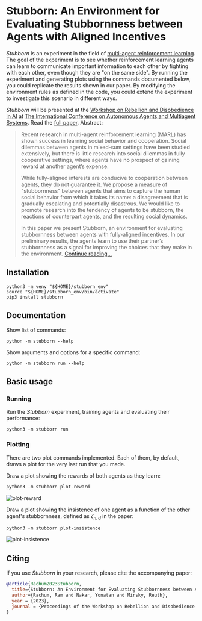 # Stubborn: An Environment for Evaluating Stubbornness between Agents with Aligned Incentives

<!--* [Video](http://r.rachum.com/stubborn-workshop-video)-->
<!--* [Deck](http://r.rachum.com/stubborn-deck)-->

*Stubborn* is an experiment in the field of [multi-agent reinforcement learning](https://en.wikipedia.org/wiki/Multi-agent_reinforcement_learning). The goal of the experiment is to see whether reinforcement learning agents can learn to communicate important information to each other by fighting with each other, even though they are "on the same side". By running the experiment and generating plots using the commands documented below, you could replicate the results shown in our paper. By modifying the environment rules as defined in the code, you could extend the experiment to investigate this scenario in different ways.

*Stubborn* will be presented at the [Workshop on Rebellion and Disobedience in AI](https://sites.google.com/view/rad-ai/) at [The International Conference on Autonomous Agents and Multiagent Systems](https://aamas2023.soton.ac.uk/). Read the [full paper](http://r.rachum.com/stubborn-paper). Abstract:

> Recent research in multi-agent reinforcement learning (MARL) has shown success in learning social behavior and cooperation. Social dilemmas between agents in mixed-sum settings have been studied extensively, but there is little research into social dilemmas in fully cooperative settings, where agents have no prospect of gaining reward at another agent’s expense.
>
> While fully-aligned interests are conducive to cooperation between agents, they do not guarantee it. We propose a measure of "stubbornness" between agents that aims to capture the human social behavior from which it takes its name: a disagreement that is gradually escalating and potentially disastrous. We would like to promote research into the tendency of agents to be stubborn, the reactions of counterpart agents, and the resulting social dynamics.
>
> In this paper we present Stubborn, an environment for evaluating stubbornness between agents with fully-aligned incentives. In our preliminary results, the agents learn to use their partner’s stubbornness as a signal for improving the choices that they make in the environment. [Continue reading...](http://r.rachum.com/stubborn-paper)


## Installation

```shell
python3 -m venv "${HOME}/stubborn_env"
source "${HOME}/stubborn_env/bin/activate"
pip3 install stubborn
```


## Documentation

Show list of commands:

```shell
python -m stubborn --help
```

Show arguments and options for a specific command:

```shell
python -m stubborn run --help
```


## Basic usage

### Running

Run the *Stubborn* experiment, training agents and evaluating their performance:

```shell
python3 -m stubborn run
```

### Plotting

There are two plot commands implemented. Each of them, by default, draws a plot for the very last run that you made.

Draw a plot showing the rewards of both agents as they learn:

```shell
python3 -m stubborn plot-reward
```

![plot-reward](misc/images/plot-reward.png)

Draw a plot showing the insistence of one agent as a function of the other agent's stubbornness, defined as $\zeta_{n,d}$ in the paper:

```shell
python3 -m stubborn plot-insistence
```

![plot-insistence](misc/images/plot-insistence.png)



## Citing

If you use *Stubborn* in your research, please cite the accompanying paper:

```bibtex
@article{Rachum2023Stubborn,
  title={Stubborn: An Environment for Evaluating Stubbornness between Agents with Aligned Incentives},
  author={Rachum, Ram and Nakar, Yonatan and Mirsky, Reuth},
  year = {2023},
  journal = {Proceedings of the Workshop on Rebellion and Disobedience in AI at The International Conference on Autonomous Agents and Multiagent Systems}
}
```